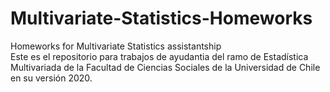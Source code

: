 # Multivariate-Statistics-Homeworks
Homeworks for Multivariate Statistics assistantship  
Este es el repositorio para trabajos de ayudantia del ramo de Estadística Multivariada de la Facultad de Ciencias Sociales de la Universidad de Chile en su versión 2020.

